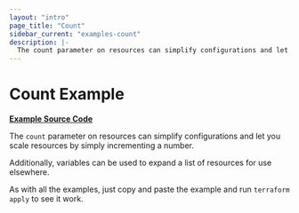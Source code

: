 ```yaml
---
layout: "intro"
page_title: "Count"
sidebar_current: "examples-count"
description: |-
  The count parameter on resources can simplify configurations and let you scale resources by simply incrementing a number.
---
```


# Count Example

[**Example Source Code**](https://github.com/hashicorp/terraform/tree/master/examples/aws-count)

The `count` parameter on resources can simplify configurations
and let you scale resources by simply incrementing a number.

Additionally, variables can be used to expand a list of resources
for use elsewhere.

As with all the examples, just copy and paste the example and run
`terraform apply` to see it work.
